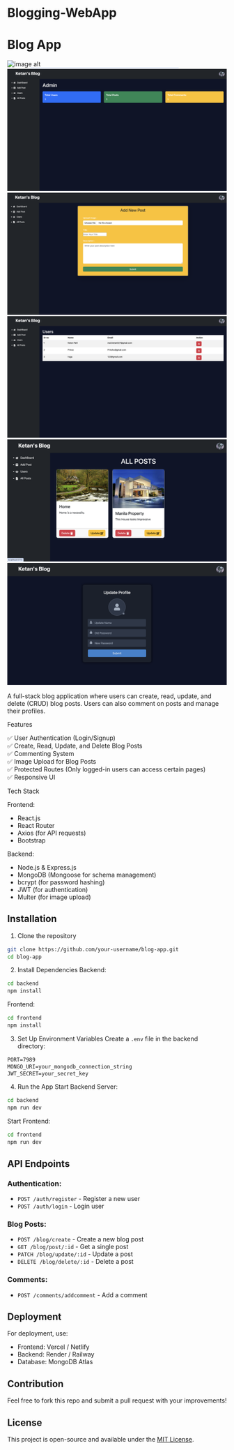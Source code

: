 # Blogging-WebApp
# Blog App
![image alt](https://github.com/KetanPatil-dev/Blogging-WebApp/blob/966bebec0e5e77072af2ce7959cd2437a5323eae/Screenshot1.ipg.png)
![image alt](https://github.com/KetanPatil-dev/Blogging-WebApp/blob/3293a7926b5d3a8cfed8b3328ffeeb1d54b71ce7/SS2.jpg)
![image alt](https://github.com/KetanPatil-dev/Blogging-WebApp/blob/45b93acbd3a58f343122bf956d90a2699901f0e0/SS3.jpg)
![image alt](https://github.com/KetanPatil-dev/Blogging-WebApp/blob/2354df3e4acedffdea5261f25f642a4969081579/SS4.jpg)
![image alt](https://github.com/KetanPatil-dev/Blogging-WebApp/blob/2dcc926517481b9069822b0f7c935f121c9bbbd0/SS5.jpg)
![image alt](https://github.com/KetanPatil-dev/Blogging-WebApp/blob/dea2bc2577308e99bfcb7f4bd89dcf74acb012c6/SS6.jpg)

A full-stack blog application where users can create, read, update, and delete (CRUD) blog posts. Users can also comment on posts and manage their profiles.

Features

✅ User Authentication (Login/Signup)  
✅ Create, Read, Update, and Delete Blog Posts  
✅ Commenting System  
✅ Image Upload for Blog Posts  
✅ Protected Routes (Only logged-in users can access certain pages)  
✅ Responsive UI  

Tech Stack

 Frontend:
- React.js
- React Router
- Axios (for API requests)
- Bootstrap
  
Backend:
- Node.js & Express.js
- MongoDB (Mongoose for schema management)
- bcrypt (for password hashing)
- JWT (for authentication)
- Multer (for image upload)

## Installation

 1. Clone the repository
```bash
git clone https://github.com/your-username/blog-app.git
cd blog-app
```

 2. Install Dependencies
 Backend:
```bash
cd backend
npm install
```
 Frontend:
```bash
cd frontend
npm install
```

 3. Set Up Environment Variables
Create a `.env` file in the backend directory:
```env
PORT=7989
MONGO_URI=your_mongodb_connection_string
JWT_SECRET=your_secret_key
```

 4. Run the App
 Start Backend Server:
```bash
cd backend
npm run dev
```
 Start Frontend:
```bash
cd frontend
npm run dev
```

## API Endpoints

### Authentication:
- `POST /auth/register` - Register a new user
- `POST /auth/login` - Login user

### Blog Posts:
- `POST /blog/create` - Create a new blog post
- `GET /blog/post/:id` - Get a single post
- `PATCH /blog/update/:id` - Update a post
- `DELETE /blog/delete/:id` - Delete a post

### Comments:
- `POST /comments/addcomment` - Add a comment


## Deployment
For deployment, use:
- Frontend: Vercel / Netlify
- Backend: Render / Railway
- Database: MongoDB Atlas

## Contribution
Feel free to fork this repo and submit a pull request with your improvements!

## License
This project is open-source and available under the [MIT License](LICENSE).


